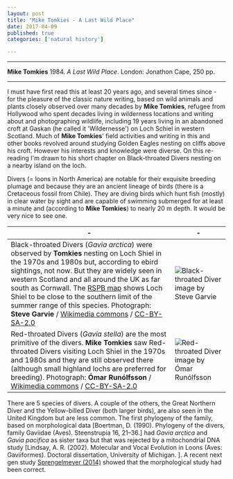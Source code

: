 ```yaml
---
layout: post
title: "Mike Tomkies - A Last Wild Place"
date: 2017-04-09
published: true
categories: ['natural history']

---
```



***
<b>Mike Tomkies</b> 1984. _A Last Wild Place_. London: Jonathon Cape, 250 pp.

***

I must have first read this at least 20 years ago, and several times since - for the pleasure of the classic nature writing, based on wild animals and plants closely observed over many decades by **Mike Tomkies**, refugee from Hollywood who spent decades living in wilderness locations and writing about and photographing wildlife, including 19 years living in an abandoned croft at Gaskan (he called it 'Wildernesse') on Loch Schiel in western Scotland.   Much of  **Mike Tomkies**' field activities and writing in this and other books revolved around studying Golden Eagles nesting on cliffs above his croft. However his interests and knowledge were diverse. On this re-reading I'm drawn to his short chapter on Black-throated Divers nesting on a nearby island on the loch. 

Divers (= loons in North America) are notable for their exquisite breeding plumage and because they are an ancient lineage of birds (there is a Cretaceous fossil from Chile).  They are diving birds which hunt  fish (mostly) in clear water by sight and are capable of swimming submerged for at least a minute and (according to **Mike Tomkies**) to nearly 20 m depth.  It would be very nice to see one.

| - | - |
|---|---|
| Black-throated Divers (_Gavia arctica_) were observed by **Tomkies** nesting on Loch Shiel in the 1970s and 1980s but, according to ebird sightings, not now.  But they are widely seen in western Scotland and all around the UK as far south as Cornwall.  The [RSPB map](https://www.rspb.org.uk/birds-and-wildlife/bird-and-wildlife-guides/bird-a-z/b/blackthroateddiver/index.aspx) shows Loch Shiel to be close to the southern limit of the summer range of this species. Photograph: **Steve Garvie** / [Wikimedia commons](https://commons.wikimedia.org/wiki/File:Flickr_-_Rainbirder_-_Black-throated_Diver_(Gavia_arctica)_swimming.jpg) / [CC-BY-SA-2.0](https://creativecommons.org/licenses/by-sa/2.0/deed.en) | ![Black-throated Diver image by **Steve Garvie**](https://upload.wikimedia.org/wikipedia/commons/3/3a/Flickr_-_Rainbirder_-_Black-throated_Diver_%28Gavia_arctica%29_swimming.jpg) |
| Red-throated Divers (_Gavia stella_)  are the most primitive of the divers.  **Mike Tomkies** saw Red-throated Divers  visiting Loch Shiel in the 1970s and 1980s and they are still observed there (although small highland lochs are preferred for breeding). Photograph: **Ómar Runólfsson** / [Wikimedia commons](https://commons.wikimedia.org/wiki/File:Gavia_stellata_-Iceland_-swimming-8.jpg) / [CC-BY-SA-2.0](https://creativecommons.org/licenses/by-sa/2.0/deed.en) | ![Red-throated Diver image by **Ómar Runólfsson**](https://upload.wikimedia.org/wikipedia/commons/b/b3/Gavia_stellata_-Iceland_-swimming-8.jpg) |


There are 5 species of divers.  A couple of the others, the Great Northern Diver and the Yellow-billed Diver (both larger birds), are also seen in the United Kingdom but are less common.  The first phylogeny of the family, based on morphological data [Boertman, D. (1990). Phylogeny of the divers, family Gaviidae (Aves). Steenstrupia 16, 21–36.] had _Gavia arctica_ and _Gavia pacifica_ as sister taxa but that was rejected by a mitochondrial DNA study [Lindsay, A. R. (2002). Molecular and Vocal Evolution in Loons (Aves: Gaviiformes). Doctoral dissertation, University of Michigan.
].  A recent next gen study [Sprengelmeyer (2014)](http://commons.nmu.edu/cgi/viewcontent.cgi?article=1017&context=theses) showed that the morphological study had been correct.  

